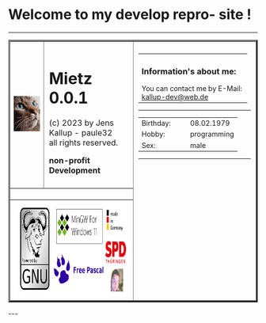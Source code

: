 # Welcome to my develop repro- site !
---
<table border="3">
<tr>
  <td><img src="img/mietz.png"></img></td>
  <td style="padding:10px; font-size:12pt" valign="top">
    <h1>Mietz 0.0.1</h1>
    (c) 2023 by Jens Kallup - paule32<br>
    all rights reserved.
    <p><b>non-profit Development</b></p>
  </td>
  <td width="50%" valign="top" rowspan="4" style="padding:10px;">
    <table border="0">
    <tr>
      <td style="padding-right:10px;" valign="top">
        <h3>Information's about me:</h3>
        You can contact me by E-Mail:<br>
        <a href="mailto:kallup-dev@web.de">kallup-dev@web.de</a>
      </td>
    </tr></table>
    <hr>
      <table>
      <tr><td width="84">Birthday: </td><td>08.02.1979</td></tr>
      <tr><td>Hobby: </td><td>programming</td></tr>
      <tr><td>Sex: </td><td>male</td></tr>
      </table>
    <hr>
  </td>
</tr>
<tr><td colspan="2">&nbsp;</td><tr>
<tr><td colspan="2"><img src="img/logo2.png" height="194"></img></td><tr>
</table>
---
